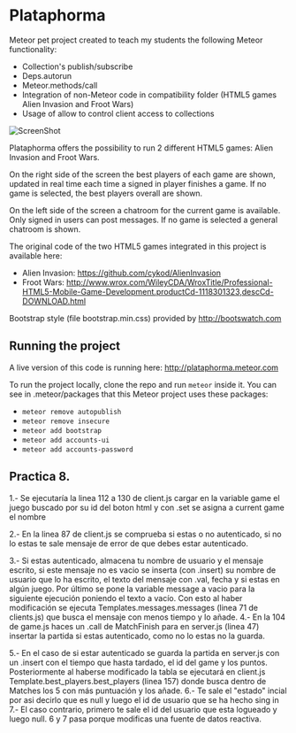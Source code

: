 Plataphorma
===========

Meteor pet project created to teach my students the following Meteor functionality: 

* Collection's publish/subscribe 
* Deps.autorun 
* Meteor.methods/call 
* Integration of non-Meteor code in compatibility folder (HTML5 games Alien Invasion and Froot Wars)
* Usage of allow to control client access to collections

![ScreenShot](/screenshot.png)


Plataphorma offers the possibility to run 2 different HTML5 games: Alien Invasion and Froot Wars. 

On the right side of the screen the best players of each game are shown, updated in real time each time a signed in player finishes a game. If no game is selected, the best players overall are shown.

On the left side of the screen a chatroom for the current game is available. Only signed in users can post messages. If no game is selected a general chatroom is shown.

The original code of the two HTML5 games integrated in this project is available here:
* Alien Invasion: https://github.com/cykod/AlienInvasion
* Froot Wars: http://www.wrox.com/WileyCDA/WroxTitle/Professional-HTML5-Mobile-Game-Development.productCd-1118301323,descCd-DOWNLOAD.html

Bootstrap style (file bootstrap.min.css) provided by http://bootswatch.com


Running the project
-------------------

A live version of this code is running here: http://plataphorma.meteor.com

To run the project locally, clone the repo and run ```meteor``` inside it. You can see in .meteor/packages that this Meteor project uses these packages:
* ```meteor remove autopublish```
* ```meteor remove insecure```
* ```meteor add bootstrap```
* ```meteor add accounts-ui```
* ```meteor add accounts-password```

Practica 8.
---------------------
1.- Se ejecutaría la linea 112 a 130 de client.js cargar en la variable game
el juego buscado por su id del boton html y con .set se asigna a current game el nombre

2.- En la linea 87 de client.js se comprueba si estas o no autenticado, si no lo estas te sale mensaje de error de que debes estar autenticado.

3.- Si estas autenticado, almacena tu nombre de usuario y el mensaje escrito, si este mensaje no es vacio se inserta (con .insert) su nombre de usuario que lo ha escrito, el texto del mensaje con .val, fecha y si estas en algún juego. Por último se pone la variable message a vacio para la siguiente ejecución poniendo el texto a vacío.
Con esto al haber modificación se ejecuta Templates.messages.messages (linea 71 de clients.js) que busca el mensaje con menos tiempo y lo añade.
4.- En la 104 de game.js haces un .call de MatchFinish para en server.js (linea 47) insertar la partida si estas autenticado, como no lo estas no la guarda. 

5.- En el caso de si estar autenticado se guarda la partida en server.js con un .insert con el tiempo que hasta tardado, el id del game y los puntos. Posteriormente al haberse modificado la tabla se ejecutará en client.js Template.best_players.best_players (linea 157) donde busca dentro de Matches los 5 con más puntuación y los añade.
6.- Te sale el "estado" incial por asi decirlo que es null y luego el id de usuario que se ha hecho sing in
7.- El caso contrario, primero te sale el id del usuario que esta logueado y luego null.
6 y 7 pasa porque modificas una fuente de datos reactiva.






